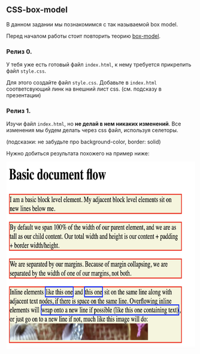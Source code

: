 ## CSS-box-model 

В данном задании мы познакомимся с так называемой box model.  

Перед началом работы стоит повторить теорию [box-model](ccs_box_model.pdf).

### Релиз 0.

У тебя уже есть готовый файл `index.html`, к нему требуется прикрепить файл `style.css`.  

Для этого создайте файл `style.css`. Добавьте в `index.html` соответсвующий линк на внешний лист css. (см. подсказу в презентации)


### Релиз 1.
Изучи файл `index.html`, но **не делай в нем никаких изменений**. Все изменения мы будем делать через css файл, используя селеторы.

(подсказки: не забудьте про background-color, border: solid)

Нужно добиться результата похожего на пример ниже:  

<img src="example.png" height=500>
